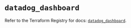 # `datadog_dashboard`

Refer to the Terraform Registry for docs: [`datadog_dashboard`](https://registry.terraform.io/providers/datadog/datadog/3.34.0/docs/resources/dashboard).
